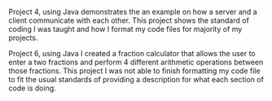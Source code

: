 Project 4, using Java demonstrates the an example on how a server and a client communicate with each other. This project shows the standard of coding I was taught and how I format my code files for majority of my projects.

Project 6, using Java I created a fraction calculator that allows the user to enter a two fractions and perform 4 different arithmetic operations between those fractions. This project I was not able to finish formatting my code file to fit the usual standards of providing a description for what each section of code is doing.
